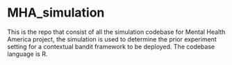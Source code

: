 # MHA_simulation
This is the repo that consist of all the simulation codebase for Mental Health America project, the simulation is used to determine the prior experiment setting for a contextual bandit framework to be deployed. The codebase language is R.
